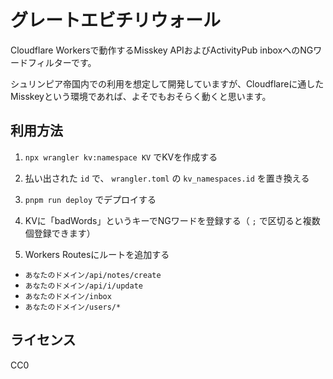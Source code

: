 # グレートエビチリウォール

Cloudflare Workersで動作するMisskey APIおよびActivityPub inboxへのNGワードフィルターです。

シュリンピア帝国内での利用を想定して開発していますが、Cloudflareに通したMisskeyという環境であれば、よそでもおそらく動くと思います。

## 利用方法

1. `npx wrangler kv:namespace KV` でKVを作成する

2. 払い出された `id` で、 `wrangler.toml` の `kv_namespaces.id` を置き換える

3. `pnpm run deploy` でデプロイする

4. KVに「badWords」というキーでNGワードを登録する（ `;` で区切ると複数個登録できます）

5. Workers Routesにルートを追加する
  - `あなたのドメイン/api/notes/create`
  - `あなたのドメイン/api/i/update`
  - `あなたのドメイン/inbox`
  - `あなたのドメイン/users/*`

## ライセンス

CC0
